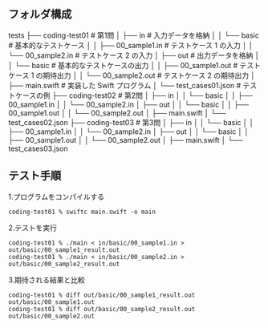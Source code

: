 ## フォルダ構成

tests
├── coding-test01            # 第1問
│   ├── in                  # 入力データを格納
│   │   └── basic           # 基本的なテストケース
│   │       ├── 00_sample1.in # テストケース 1 の入力
│   │       └── 00_sample2.in # テストケース 2 の入力
│   ├── out                 # 出力データを格納
│   │   └── basic           # 基本的なテストケースの出力
│   │       ├── 00_sample1.out # テストケース 1 の期待出力
│   │       └── 00_sample2.out # テストケース 2 の期待出力
│   ├── main.swift          # 実装した Swift プログラム
│   └── test_cases01.json   # テストケースの例
├── coding-test02            # 第2問
│   ├── in
│   │   └── basic
│   │       ├── 00_sample1.in
│   │       └── 00_sample2.in
│   ├── out
│   │   └── basic
│   │       ├── 00_sample1.out
│   │       └── 00_sample2.out
│   ├── main.swift
│   └── test_cases02.json
├── coding-test03            # 第3問
│   ├── in
│   │   └── basic
│   │       ├── 00_sample1.in
│   │       └── 00_sample2.in
│   ├── out
│   │   └── basic
│   │       ├── 00_sample1.out
│   │       └── 00_sample2.out
│   ├── main.swift
│   └── test_cases03.json


## テスト手順
1.プログラムをコンパイルする
```
coding-test01 % swiftc main.swift -o main
```

2.テストを実行
```
coding-test01 % ./main < in/basic/00_sample1.in > out/basic/00_sample1_result.out
coding-test01 % ./main < in/basic/00_sample2.in > out/basic/00_sample2_result.out  
```

3.期待される結果と比較
```
coding-test01 % diff out/basic/00_sample1_result.out out/basic/00_sample1.out
coding-test01 % diff out/basic/00_sample2_result.out out/basic/00_sample2.out
```
